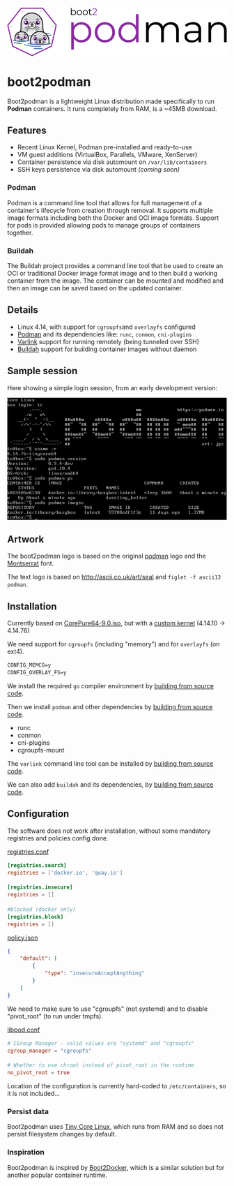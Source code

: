 ![boot2podman logo](logo.png)
# boot2podman

Boot2podman is a lightweight Linux distribution made specifically to run
**Podman** containers. It runs completely from RAM, is a
~45MB download.

## Features

* Recent Linux Kernel, Podman pre-installed and ready-to-use
* VM guest additions (VirtualBox, Parallels, VMware, XenServer)
* Container persistence via disk automount on `/var/lib/containers`
* SSH keys persistence via disk automount _(coming soon)_

### Podman

Podman is a command line tool that allows for full management of a container's lifecycle from creation
through removal. It supports multiple image formats including both the Docker and OCI image formats.
Support for pods is provided allowing pods to manage groups of containers together.

### Buildah

The Buildah project provides a command line tool that be used to create an OCI or traditional Docker
image format image and to then build a working container from the image.  The container can be mounted
and modified and then an image can be saved based on the updated container.

## Details

* Linux 4.14, with support for `cgroupfs`and `overlayfs` configured
* [Podman](https://podman.io/) and its dependencies like: `runc`, `conmon`, `cni-plugins`
* [Varlink](https://varlink.org) support for running remotely (being tunneled over SSH)
* [Buildah](https://buildah.io/) support for building container images without daemon

## Sample session

Here showing a simple login session, from an early development version:

![screenshot logo](screenshot.png)

## Artwork

The boot2podman logo is based on the original [podman](https://github.com/containers/libpod) logo and the [Montserrat](https://github.com/JulietaUla/Montserrat) font.

The text logo is based on http://ascii.co.uk/art/seal and `figlet -f ascii12 podman`.

## Installation

Currently based on [CorePure64-9.0.iso](http://www.tinycorelinux.net/9.x/x86_64/release/CorePure64-9.0.iso), but with a [custom kernel](custom_kernel.md) (4.14.10 -> 4.14.76)

We need support for `cgroupfs` (including "memory") and for `overlayfs` (on ext4).

``` txt
CONFIG_MEMCG=y
CONFIG_OVERLAY_FS=y
```

We install the required `go` compiler environment by [building from source code](building_go.md).

Then we install `podman` and other dependencies by [building from source code](building_podman.md).

* runc
* conmon
* cni-plugins
* cgroupfs-mount

The `varlink` command line tool can be installed by [building from source code](building_varlink.md).

We can also add `buildah` and its dependencies, by [building from source code](building_buildah.md).

## Configuration

The software does not work after installation, without some mandatory registries and policies config done.

[registries.conf](registries.conf)
``` toml
[registries.search]
registries = ['docker.io', 'quay.io']

[registries.insecure]
registries = []

#blocked (docker only)
[registries.block]
registries = []
```

[policy.json](policy.json)
``` json
{
    "default": [
        {
            "type": "insecureAcceptAnything"
        }
    ]
}
```

We need to make sure to use "cgroupfs" (not systemd) and to disable "pivot_root" (to run under tmpfs).

[libpod.conf](libpod.conf)
``` toml
# CGroup Manager - valid values are "systemd" and "cgroupfs"
cgroup_manager = "cgroupfs"

# Whether to use chroot instead of pivot_root in the runtime
no_pivot_root = true
```
Location of the configuration is currently hard-coded to `/etc/containers`, so it is not included...

### Persist data

Boot2podman uses [Tiny Core Linux](http://tinycorelinux.net), which runs from
RAM and so does not persist filesystem changes by default.

### Inspiration

Boot2podman is inspired by [Boot2Docker](https://github.com/boot2docker/boot2docker), which is
a similar solution but for another popular container runtime.
